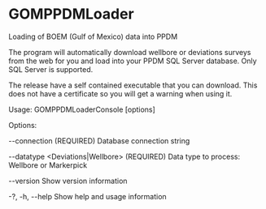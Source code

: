 # GOMPPDMLoader

Loading of BOEM (Gulf of Mexico) data into PPDM

The program will automatically download wellbore or deviations surveys from the web for you and load into your PPDM SQL Server database. Only SQL Server is supported.

The release have a self contained executable that you can download. This does not have a certificate so you will get a warning when using it.

Usage: GOMPPDMLoaderConsole [options]

Options:

--connection (REQUIRED) Database connection string

--datatype <Deviations|Wellbore> (REQUIRED) Data type to process: Wellbore or Markerpick

--version Show version information

-?, -h, --help Show help and usage information
